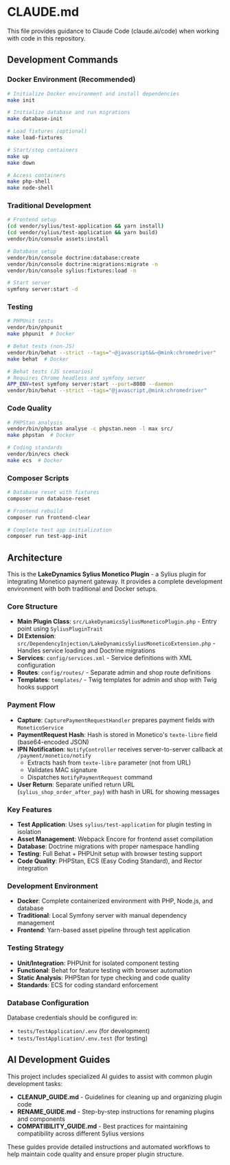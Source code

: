 # CLAUDE.md

This file provides guidance to Claude Code (claude.ai/code) when working with code in this repository.

## Development Commands

### Docker Environment (Recommended)
```bash
# Initialize Docker environment and install dependencies
make init

# Initialize database and run migrations
make database-init

# Load fixtures (optional)
make load-fixtures

# Start/stop containers
make up
make down

# Access containers
make php-shell
make node-shell
```

### Traditional Development
```bash
# Frontend setup
(cd vendor/sylius/test-application && yarn install)
(cd vendor/sylius/test-application && yarn build)
vendor/bin/console assets:install

# Database setup
vendor/bin/console doctrine:database:create
vendor/bin/console doctrine:migrations:migrate -n
vendor/bin/console sylius:fixtures:load -n

# Start server
symfony server:start -d
```

### Testing
```bash
# PHPUnit tests
vendor/bin/phpunit
make phpunit  # Docker

# Behat tests (non-JS)
vendor/bin/behat --strict --tags="~@javascript&&~@mink:chromedriver"
make behat  # Docker

# Behat tests (JS scenarios)
# Requires Chrome headless and symfony server
APP_ENV=test symfony server:start --port=8080 --daemon
vendor/bin/behat --strict --tags="@javascript,@mink:chromedriver"
```

### Code Quality
```bash
# PHPStan analysis
vendor/bin/phpstan analyse -c phpstan.neon -l max src/
make phpstan  # Docker

# Coding standards
vendor/bin/ecs check
make ecs  # Docker
```

### Composer Scripts
```bash
# Database reset with fixtures
composer run database-reset

# Frontend rebuild
composer run frontend-clear

# Complete test app initialization
composer run test-app-init
```

## Architecture

This is the **LakeDynamics Sylius Monetico Plugin** - a Sylius plugin for integrating Monetico payment gateway. It provides a complete development environment with both traditional and Docker setups.

### Core Structure
- **Main Plugin Class**: `src/LakeDynamicsSyliusMoneticoPlugin.php` - Entry point using `SyliusPluginTrait`
- **DI Extension**: `src/DependencyInjection/LakeDynamicsSyliusMoneticoExtension.php` - Handles service loading and Doctrine migrations
- **Services**: `config/services.xml` - Service definitions with XML configuration
- **Routes**: `config/routes/` - Separate admin and shop route definitions
- **Templates**: `templates/` - Twig templates for admin and shop with Twig hooks support

### Payment Flow
- **Capture**: `CapturePaymentRequestHandler` prepares payment fields with `MoneticoService`
- **PaymentRequest Hash**: Hash is stored in Monetico's `texte-libre` field (base64-encoded JSON)
- **IPN Notification**: `NotifyController` receives server-to-server callback at `/payment/monetico/notify`
  - Extracts hash from `texte-libre` parameter (not from URL)
  - Validates MAC signature
  - Dispatches `NotifyPaymentRequest` command
- **User Return**: Separate unified return URL (`sylius_shop_order_after_pay`) with hash in URL for showing messages

### Key Features
- **Test Application**: Uses `sylius/test-application` for plugin testing in isolation
- **Asset Management**: Webpack Encore for frontend asset compilation
- **Database**: Doctrine migrations with proper namespace handling
- **Testing**: Full Behat + PHPUnit setup with browser testing support
- **Code Quality**: PHPStan, ECS (Easy Coding Standard), and Rector integration

### Development Environment
- **Docker**: Complete containerized environment with PHP, Node.js, and database
- **Traditional**: Local Symfony server with manual dependency management
- **Frontend**: Yarn-based asset pipeline through test application

### Testing Strategy
- **Unit/Integration**: PHPUnit for isolated component testing
- **Functional**: Behat for feature testing with browser automation
- **Static Analysis**: PHPStan for type checking and code quality
- **Standards**: ECS for coding standard enforcement

### Database Configuration
Database credentials should be configured in:
- `tests/TestApplication/.env` (for development)
- `tests/TestApplication/.env.test` (for testing)

## AI Development Guides

This project includes specialized AI guides to assist with common plugin development tasks:

- **CLEANUP_GUIDE.md** - Guidelines for cleaning up and organizing plugin code
- **RENAME_GUIDE.md** - Step-by-step instructions for renaming plugins and components
- **COMPATIBILITY_GUIDE.md** - Best practices for maintaining compatibility across different Sylius versions

These guides provide detailed instructions and automated workflows to help maintain code quality and ensure proper plugin structure.
